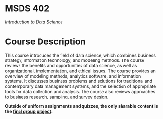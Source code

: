 # MSDS 402
*Introduction to Data Science*

# Course Description

This course introduces the field of data science, which combines business strategy, information technology, and modeling methods. The course reviews the benefits and opportunities of data science, as well as organizational, implementation, and ethical issues. The course provides an overview of modeling methods, analytics software, and information systems. It discusses business problems and solutions for traditional and contemporary data management systems, and the selection of appropriate tools for data collection and analysis. The course also reviews approaches to business research, sampling, and survey design.

**Outside of uniform assignments and quizzes, the only sharable content is the [final group project](Movies%20Final%20Paper.pdf).**
